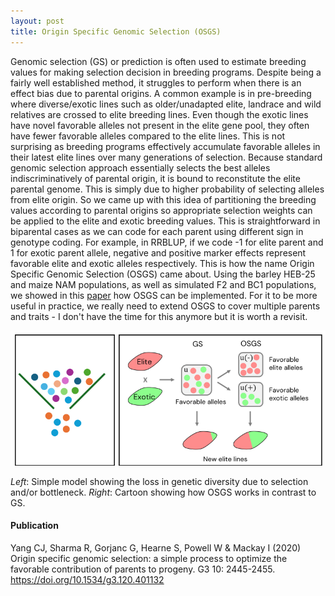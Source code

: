 ```yaml
---
layout: post
title: Origin Specific Genomic Selection (OSGS)
---
```


Genomic selection (GS) or prediction is often used to estimate breeding values for making selection decision in breeding programs. Despite being a fairly well established method, it struggles to perform when there is an effect bias due to parental origins. A common example is in pre-breeding where diverse/exotic lines such as older/unadapted elite, landrace and wild relatives are crossed to elite breeding lines. Even though the exotic lines have novel favorable alleles not present in the elite gene pool, they often have fewer favorable alleles compared to the elite lines. This is not surprising as breeding programs effectively accumulate favorable alleles in their latest elite lines over many generations of selection. Because standard genomic selection approach essentially selects the best alleles indiscriminatively of parental origin, it is bound to reconstitute the elite parental genome. This is simply due to higher probability of selecting alleles from elite origin. So we came up with this idea of partitioning the breeding values according to parental origins so appropriate selection weights can be applied to the elite and exotic breeding values. This is straightforward in biparental cases as we can code for each parent using different sign in genotype coding. For example, in RRBLUP, if we code -1 for elite parent and 1 for exotic parent allele, negative and positive marker effects represent favorable elite and exotic alleles respectively. This is how the name Origin Specific Genomic Selection (OSGS) came about. Using the barley HEB-25 and maize NAM populations, as well as simulated F2 and BC1 populations, we showed in this [paper](https://doi.org/10.1534/g3.120.401132) how OSGS can be implemented. For it to be more useful in practice, we really need to extend OSGS to cover multiple parents and traits - I don't have the time for this anymore but it is worth a revisit.  

<img src="https://raw.githubusercontent.com/cjyang-work/cjyang-work.github.io/master/images/osgs.png" width="800"/>

*Left*: Simple model showing the loss in genetic diversity due to selection and/or bottleneck. *Right*: Cartoon showing how OSGS works in contrast to GS.  

#### Publication
Yang CJ, Sharma R, Gorjanc G, Hearne S, Powell W & Mackay I (2020) Origin specific genomic selection: a simple process to optimize the favorable contribution of parents to progeny. G3 10: 2445-2455. https://doi.org/10.1534/g3.120.401132  

